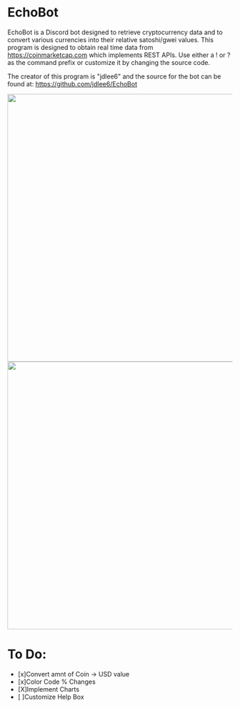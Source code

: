 # EchoBot

EchoBot is a Discord bot designed to retrieve cryptocurrency data and to convert various currencies into their relative satoshi/gwei values. This program is designed to obtain real time data from https://coinmarketcap.com which implements REST APIs. Use either a ! or ? as the command prefix or customize it by changing the source code.

The creator of this program is "jdlee6" and the source for the bot can be found at: https://github.com/jdlee6/EchoBot

<img src="https://imgur.com/8YUaABt.png" width="600">

<img src="https://imgur.com/QUE3Nf4.png" width="600">

# To Do:

- [x]Convert amnt of Coin -> USD value
- [x]Color Code % Changes
- [X]Implement Charts
- [ ]Customize Help Box

